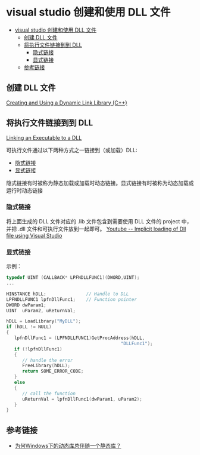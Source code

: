# visual studio 创建和使用 DLL 文件


<!-- @import "[TOC]" {cmd="toc" depthFrom=1 depthTo=6 orderedList=false} -->
<!-- code_chunk_output -->

* [visual studio 创建和使用 DLL 文件](#visual-studio-创建和使用-dll-文件)
	* [创建 DLL 文件](#创建-dll-文件)
	* [将执行文件链接到到 DLL](#将执行文件链接到到-dll)
		* [隐式链接](#隐式链接)
		* [显式链接](#显式链接)
	* [参考链接](#参考链接)

<!-- /code_chunk_output -->


## 创建 DLL 文件

[Creating and Using a Dynamic Link Library (C++)](https://msdn.microsoft.com/en-us/library/ms235636.aspx)

## 将执行文件链接到到 DLL

[Linking an Executable to a DLL](https://msdn.microsoft.com/en-us/library/9yd93633.aspx)

可执行文件通过以下两种方式之一链接到（或加载）DLL:
* [隐式链接](https://msdn.microsoft.com/en-us/library/d14wsce5.aspx)
* [显式链接](https://msdn.microsoft.com/en-us/library/784bt7z7.aspx)

隐式链接有时被称为静态加载或加载时动态链接。显式链接有时被称为动态加载或运行时动态链接

### 隐式链接
将上面生成的 DLL 文件对应的 .lib 文件包含到需要使用 DLL 文件的 project 中，并把 .dll 文件和可执行文件放到一起即可。
[Youtube -- Implicit loading of Dll file using Visual Studio](https://www.youtube.com/watch?v=rS_lE2UOzgg)

### 显式链接

示例：
```c++
typedef UINT (CALLBACK* LPFNDLLFUNC1)(DWORD,UINT);  
...  

HINSTANCE hDLL;               // Handle to DLL  
LPFNDLLFUNC1 lpfnDllFunc1;    // Function pointer  
DWORD dwParam1;  
UINT  uParam2, uReturnVal;  

hDLL = LoadLibrary("MyDLL");  
if (hDLL != NULL)  
{  
   lpfnDllFunc1 = (LPFNDLLFUNC1)GetProcAddress(hDLL,  
                                           "DLLFunc1");  
   if (!lpfnDllFunc1)  
   {  
      // handle the error  
      FreeLibrary(hDLL);         
      return SOME_ERROR_CODE;  
   }  
   else  
   {  
      // call the function  
      uReturnVal = lpfnDllFunc1(dwParam1, uParam2);  
   }  
}  
```

## 参考链接
* [为何Windows下的动态库总伴随一个静态库？](http://blog.shengbin.me/posts/windows-dll-with-lib)
